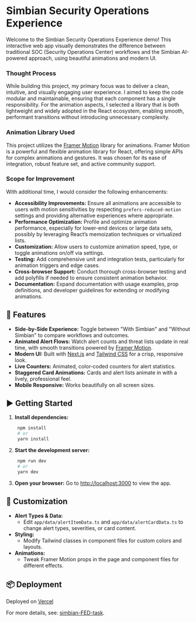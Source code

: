 # Simbian Security Operations Experience

Welcome to the Simbian Security Operations Experience demo! This interactive web app visually demonstrates the difference between traditional SOC (Security Operations Center) workflows and the Simbian AI-powered approach, using beautiful animations and modern UI.

### Thought Process

While building this project, my primary focus was to deliver a clean, intuitive, and visually engaging user experience. I aimed to keep the code modular and maintainable, ensuring that each component has a single responsibility. For the animation aspects, I selected a library that is both lightweight and widely adopted in the React ecosystem, enabling smooth, performant transitions without introducing unnecessary complexity.

### Animation Library Used

This project utilizes the [Framer Motion](https://www.framer.com/motion/) library for animations. Framer Motion is a powerful and flexible animation library for React, offering simple APIs for complex animations and gestures. It was chosen for its ease of integration, robust feature set, and active community support.

### Scope for Improvement

With additional time, I would consider the following enhancements:

- **Accessibility Improvements:** Ensure all animations are accessible to users with motion sensitivities by respecting `prefers-reduced-motion` settings and providing alternative experiences where appropriate.
- **Performance Optimization:** Profile and optimize animation performance, especially for lower-end devices or large data sets, possibly by leveraging React’s memoization techniques or virtualized lists.
- **Customization:** Allow users to customize animation speed, type, or toggle animations on/off via settings.
- **Testing:** Add comprehensive unit and integration tests, particularly for animation triggers and edge cases.
- **Cross-browser Support:** Conduct thorough cross-browser testing and add polyfills if needed to ensure consistent animation behavior.
- **Documentation:** Expand documentation with usage examples, prop definitions, and developer guidelines for extending or modifying animations.

## 🚀 Features

- **Side-by-Side Experience:** Toggle between "With Simbian" and "Without Simbian" to compare workflows and outcomes.
- **Animated Alert Flows:** Watch alert counts and threat lists update in real time, with smooth transitions powered by [Framer Motion](https://www.framer.com/motion/).
- **Modern UI:** Built with [Next.js](https://nextjs.org/) and [Tailwind CSS](https://tailwindcss.com/) for a crisp, responsive look.
- **Live Counters:** Animated, color-coded counters for alert statistics.
- **Staggered Card Animations:** Cards and alert lists animate in with a lively, professional feel.
- **Mobile Responsive:** Works beautifully on all screen sizes.

## ▶️ Getting Started

1. **Install dependencies:**
   ```bash
    npm install
    # or
    yarn install
   ```
2. **Start the development server:**
   ```bash
    npm run dev
    # or
    yarn dev
   ```
3. **Open your browser:**
   Go to [http://localhost:3000](http://localhost:3000) to view the app.

## 🧩 Customization

- **Alert Types & Data:**
  - Edit `app/data/alertItemData.ts` and `app/data/alertCardData.ts` to change alert types, severities, or card content.
- **Styling:**
  - Modify Tailwind classes in component files for custom colors and layouts.
- **Animations:**
  - Tweak Framer Motion props in the page and component files for different effects.

## 📦 Deployment

Deployed on [Vercel](https://vercel.com/)

For more details, see: [simbian-FED-task](https://simbian-task.vercel.app/).
